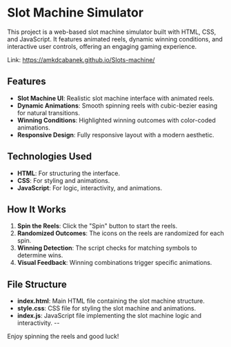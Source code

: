 # Slot Machine Simulator

This project is a web-based slot machine simulator built with HTML, CSS, and JavaScript. It features animated reels, dynamic winning conditions, and interactive user controls, offering an engaging gaming experience. 

Link: https://amkdcabanek.github.io/Slots-machine/

## Features

- **Slot Machine UI**: Realistic slot machine interface with animated reels.
- **Dynamic Animations**: Smooth spinning reels with cubic-bezier easing for natural transitions.
- **Winning Conditions**: Highlighted winning outcomes with color-coded animations.
- **Responsive Design**: Fully responsive layout with a modern aesthetic.

## Technologies Used

- **HTML**: For structuring the interface.
- **CSS**: For styling and animations.
- **JavaScript**: For logic, interactivity, and animations.

## How It Works

1. **Spin the Reels**: Click the "Spin" button to start the reels.
2. **Randomized Outcomes**: The icons on the reels are randomized for each spin.
3. **Winning Detection**: The script checks for matching symbols to determine wins.
4. **Visual Feedback**: Winning combinations trigger specific animations.

## File Structure

- **index.html**: Main HTML file containing the slot machine structure.
- **style.css**: CSS file for styling the slot machine and animations.
- **index.js**: JavaScript file implementing the slot machine logic and interactivity.
--

Enjoy spinning the reels and good luck!
